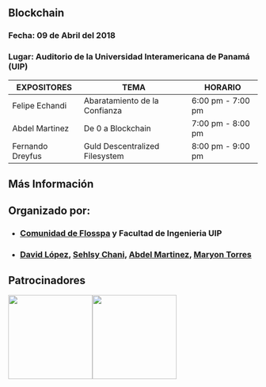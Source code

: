
## Blockchain

### Fecha: 09 de Abril del 2018
### Lugar: Auditorio de la Universidad Interamericana de Panamá (UIP)

|        EXPOSITORES    |                                TEMA                                        | HORARIO  |
|-----------------------|----------------------------------------------------------------------------|----------|
| Felipe Echandi        | Abaratamiento de la Confianza                                              |6:00 pm - 7:00 pm          |
| Abdel Martinez        | De 0 a Blockchain                                                          |7:00 pm - 8:00 pm          |
| Fernando Dreyfus      | Guld Descentralized Filesystem                                             |8:00 pm - 9:00 pm          |

## Más Información


## Organizado por:

- ### [Comunidad de Flosspa](https://floss-pa.net/) y Facultad de Ingenieria UIP
- ### [David López](https://twitter.com/David25LO?lang=es), [Sehlsy Chani](https://twitter.com/shelsxacm), [Abdel Martinez](https://twitter.com/abdelgmartinezl), [Maryon Torres](https://twitter.com/maryitotr)

## Patrocinadores
<img src="https://www.uip.edu.pa/wp-content/uploads/2017/08/Logo-UIP-jpg.jpg" width="170"><img src="https://pbs.twimg.com/profile_images/852597051808522240/5iJqsWQL_400x400.jpg" width="170">


